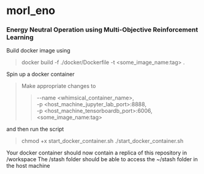 # morl_eno
### Energy Neutral Operation using Multi-Objective Reinforcement Learning

Build docker image using
> docker build -f ./docker/Dockerfile -t <some_image_name:tag> .

Spin up a docker container
> Make appropriate changes to 
>> --name <whimsical_container_name>,   
>> -p <host_machine_jupyter_lab_port>:8888,  
>> -p <host_machine_tensorboardb_port>:6006,  
>> <some_image_name:tag>  


and then run the script
> chmod +x start_docker_container.sh
> ./start_docker_container.sh

Your docker container should now contain a replica of this repository in /workspace
The /stash folder should be able to access the ~/stash folder in the host machine

